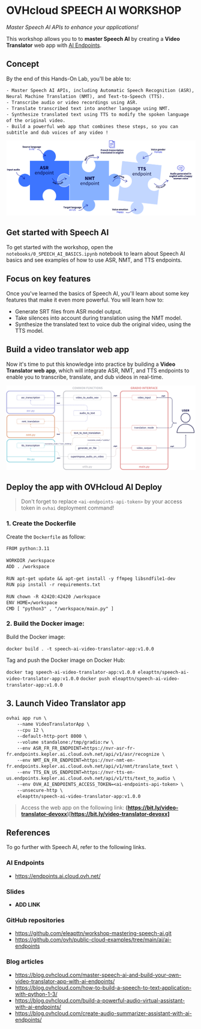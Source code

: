 # OVHcloud SPEECH AI WORKSHOP

*Master Speech AI APIs to enhance your applications!*

This workshop allows you to to **master Speech AI** by creating a **Video Translator** web app with [AI Endpoints](https://endpoints.ai.cloud.ovh.net/).

## Concept

By the end of this Hands-On Lab, you'll be able to:

    - Master Speech AI APIs, including Automatic Speech Recognition (ASR), Neural Machine Translation (NMT), and Text-to-Speech (TTS).
    - Transcribe audio or video recordings using ASR.
    - Translate transcribed text into another language using NMT.
    - Synthesize translated text using TTS to modify the spoken language of the original video.
    - Build a powerful web app that combines these steps, so you can subtitle and dub voices of any video !

![image](notebooks/images/speech-ai-puzzle.png)

## Get started with Speech AI

To get started with the workshop, open the `notebooks/0_SPEECH_AI_BASICS.ipynb` notebook to learn about Speech AI basics and see examples of how to use ASR, NMT, and TTS endpoints.

## Focus on key features

Once you've learned the basics of Speech AI, you'll learn about some key features that make it even more powerful. You will learn how to:

- Generate SRT files from ASR model output.
- Take silences into account during translation using the NMT model.
- Synthesize the translated text to voice dub the original video, using the TTS model.

## Build a video translator web app

Now it's time to put this knowledge into practice by building a **Video Translator web app**, which will integrate ASR, NMT, and TTS endpoints to enable you to transcribe, translate, and dub videos in real-time.

![image](notebooks/images/translator-web-app-archi.png)

## Deploy the app with OVHcloud AI Deploy

> Don't forget to replace `<ai-endpoints-api-token>` by your access token in `ovhai` deployment command!

### 1. Create the Dockerfile

Create the `Dockerfile` as follow:

```
FROM python:3.11

WORKDIR /workspace
ADD . /workspace

RUN apt-get update && apt-get install -y ffmpeg libsndfile1-dev
RUN pip install -r requirements.txt

RUN chown -R 42420:42420 /workspace
ENV HOME=/workspace
CMD [ "python3" , "/workspace/main.py" ]
```

### 2. Build the Docker image:

Build the Docker image:

`docker build . -t speech-ai-video-translator-app:v1.0.0`

Tag and push the Docker image on Docker Hub:

`docker tag speech-ai-video-translator-app:v1.0.0 eleapttn/speech-ai-video-translator-app:v1.0.0`
`docker push eleapttn/speech-ai-video-translator-app:v1.0.0`

## 3. Launch Video Translator app

```
ovhai app run \                                    
    --name VideoTranslatorApp \
    --cpu 12 \
    --default-http-port 8000 \
    --volume standalone:/tmp/gradio:rw \
    --env ASR_FR_FR_ENDPOINT=https://nvr-asr-fr-fr.endpoints.kepler.ai.cloud.ovh.net/api/v1/asr/recognize \
    --env NMT_EN_FR_ENDPOINT=https://nvr-nmt-en-fr.endpoints.kepler.ai.cloud.ovh.net/api/v1/nmt/translate_text \
    --env TTS_EN_US_ENDPOINT=https://nvr-tts-en-us.endpoints.kepler.ai.cloud.ovh.net/api/v1/tts/text_to_audio \
    --env OVH_AI_ENDPOINTS_ACCESS_TOKEN=<ai-endpoints-api-token> \
    --unsecure-http \
    eleapttn/speech-ai-video-translator-app:v1.0.0
```

> Access the web app on the following link: **(https://bit.ly/video-translator-devoxx)[https://bit.ly/video-translator-devoxx]**

## References

To go further with Speech AI, refer to the following links.

### AI Endpoints

- https://endpoints.ai.cloud.ovh.net/

### Slides

- **ADD LINK**

### GitHub repositories

- https://github.com/eleapttn/workshop-mastering-speech-ai.git
- https://github.com/ovh/public-cloud-examples/tree/main/ai/ai-endpoints

### Blog articles

- https://blog.ovhcloud.com/master-speech-ai-and-build-your-own-video-translator-app-with-ai-endpoints/
- https://blog.ovhcloud.com/how-to-build-a-speech-to-text-application-with-python-1-3/
- https://blog.ovhcloud.com/build-a-powerful-audio-virtual-assistant-with-ai-endpoints/
- https://blog.ovhcloud.com/create-audio-summarizer-assistant-with-ai-endpoints/


